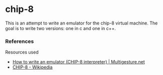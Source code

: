 # chip-8

This is an attempt to write an emulator for the chip-8 virtual machine.
The goal is to write two versions: one in c and one in c++.

### References
Resources used
 - [How to write an emulator (CHIP-8 interpreter) | Multigesture.net](http://www.multigesture.net/articles/how-to-write-an-emulator-chip-8-interpreter/)
 - [CHIP-8 - Wikipedia](https://en.wikipedia.org/wiki/CHIP-8)
